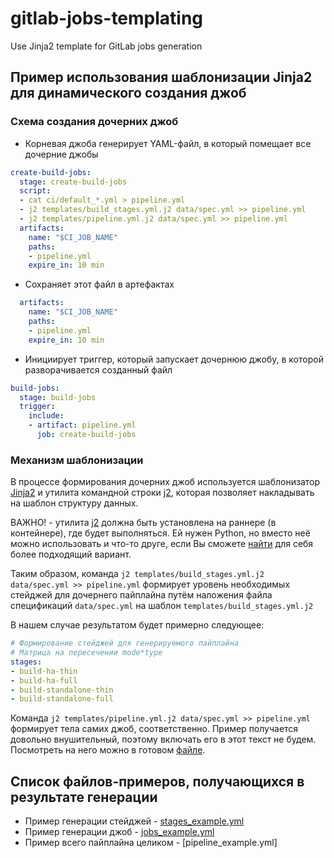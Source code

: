 # gitlab-jobs-templating

Use Jinja2 template for GitLab jobs generation

## Пример использования шаблонизации Jinja2 для динамического создания джоб

### Схема создания дочерних джоб

- Корневая джоба генерирует YAML-файл, в который помещает все дочерние джобы

```yaml
create-build-jobs:
  stage: create-build-jobs
  script:
  - cat ci/default_*.yml > pipeline.yml
  - j2 templates/build_stages.yml.j2 data/spec.yml >> pipeline.yml
  - j2 templates/pipeline.yml.j2 data/spec.yml >> pipeline.yml
  artifacts:
    name: "$CI_JOB_NAME"
    paths:
    - pipeline.yml
    expire_in: 10 min
```

- Сохраняет этот файл в артефактах

```yaml
  artifacts:
    name: "$CI_JOB_NAME"
    paths:
    - pipeline.yml
    expire_in: 10 min
```

- Инициирует триггер, который запускает дочернюю джобу, в которой разворачивается созданный файл

```yaml
build-jobs:
  stage: build-jobs
  trigger:
    include:
    - artifact: pipeline.yml
      job: create-build-jobs
```

### Механизм шаблонизации

В процессе формирования дочерних джоб используется шаблонизатор [Jinja2](https://ru.wikipedia.org/wiki/Jinja) и утилита командной строки [j2](https://github.com/kolypto/j2cli), которая позволяет накладывать на шаблон структуру данных.

ВАЖНО! - утилита [j2](https://github.com/kolypto/j2cli) должна быть установлена на раннере (в контейнере), где будет выполняться. Ей нужен Python, но вместо неё можно использовать и что-то друге, если Вы сможете [найти](https://www.google.com/search?q=j2+template+utility) для себя более подходящий вариант.

Таким образом, команда `j2 templates/build_stages.yml.j2 data/spec.yml >> pipeline.yml` формирует уровень необходимых стейджей для дочернего пайплайна путём наложения файла спецификаций `data/spec.yml` на шаблон `templates/build_stages.yml.j2`

В нашем случае результатом будет примерно следующее:

```yaml
# Формирование стейджей для генерируемого пайплайна
# Матрица на пересечении mode*type
stages:
- build-ha-thin
- build-ha-full
- build-standalone-thin
- build-standalone-full

```

Команда `j2 templates/pipeline.yml.j2 data/spec.yml >> pipeline.yml` формирует тела самих джоб, соответственно.
Пример получается довольно внушительный, поэтому включать его в этот текст не будем. Посмотреть на него можно в готовом [файле](jobs_example.yml).

## Список файлов-примеров, получающихся в результате генерации

- Пример генерации стейджей - [stages_example.yml](stages_example.yml)
- Пример генерации джоб - [jobs_example.yml](jobs_example.yml)
- Пример всего пайплайна целиком - [pipeline_example.yml]

